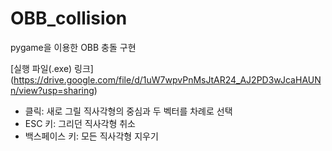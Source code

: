 # OBB_collision

pygame을 이용한 OBB 충돌 구현

[실행 파일(.exe) 링크] (https://drive.google.com/file/d/1uW7wpvPnMsJtAR24_AJ2PD3wJcaHAUNn/view?usp=sharing)

* 클릭: 새로 그릴 직사각형의 중심과 두 벡터를 차례로 선택
* ESC 키: 그리던 직사각형 취소
* 백스페이스 키: 모든 직사각형 지우기
